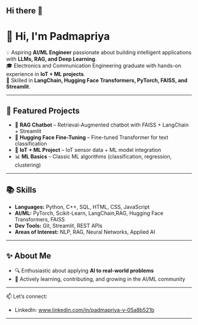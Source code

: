 ## Hi there 👋
# 👋 Hi, I'm Padmapriya  

💡 Aspiring **AI/ML Engineer** passionate about building intelligent applications with **LLMs, RAG, and Deep Learning**.  
🎓 Electronics and Communication Engineering graduate with hands-on experience in **IoT + ML projects**.  
🚀 Skilled in **LangChain, Hugging Face Transformers, PyTorch, FAISS, and Streamlit**.  

---

## 🔗 Featured Projects
- 🧠 **RAG Chatbot** – Retrieval-Augmented chatbot with FAISS + LangChain + Streamlit  
- 🤗 **Hugging Face Fine-Tuning** – Fine-tuned Transformer for text classification  
- 📡 **IoT + ML Project** – IoT sensor data + ML model integration  
- 📊 **ML Basics** – Classic ML algorithms (classification, regression, clustering)  

---

## 📚 Skills
- **Languages:** Python, C++, SQL, HTML, CSS, JavaScript  
- **AI/ML:** PyTorch, Scikit-Learn, LangChain,RAG, Hugging Face Transformers, FAISS
- **Dev Tools:** Git, Streamlit, REST APIs  
- **Areas of Interest:** NLP, RAG, Neural Networks, Applied AI  
---

## ✨ About Me
- 🔍 Enthusiastic about applying **AI to real-world problems**  
- 🌟 Actively learning, contributing, and growing in the AI/ML community  

---

📫 Let’s connect:  
- LinkedIn: www.linkedin.com/in/padmapriya-v-05a8b521b 

---

